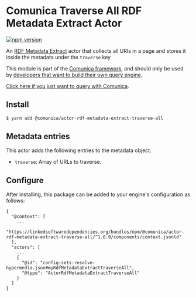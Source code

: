# Comunica Traverse All RDF Metadata Extract Actor

[![npm version](https://badge.fury.io/js/%40comunica%2Factor-rdf-metadata-extract-traverse-all.svg)](https://www.npmjs.com/package/@comunica/actor-rdf-metadata-extract-traverse-all)

An [RDF Metadata Extract](https://github.com/comunica/comunica/tree/master/packages/bus-rdf-metadata-extract) actor that
collects all URIs in a page
and stores it inside the metadata under the `traverse` key

This module is part of the [Comunica framework](https://github.com/comunica/comunica),
and should only be used by [developers that want to build their own query engine](https://comunica.dev/docs/modify/).

[Click here if you just want to query with Comunica](https://comunica.dev/docs/query/).

## Install

```bash
$ yarn add @comunica/actor-rdf-metadata-extract-traverse-all
```

## Metadata entries

This actor adds the following entries to the metadata object.

* `traverse`: Array of URLs to traverse.

## Configure

After installing, this package can be added to your engine's configuration as follows:
```text
{
  "@context": [
    ...
    "https://linkedsoftwaredependencies.org/bundles/npm/@comunica/actor-rdf-metadata-extract-traverse-all/^1.0.0/components/context.jsonld"  
  ],
  "actors": [
    ...
    {
      "@id": "config-sets:resolve-hypermedia.json#myRdfMetadataExtractTraverseAll",
      "@type": "ActorRdfMetadataExtractTraverseAll"
    }
  ]
}
```
